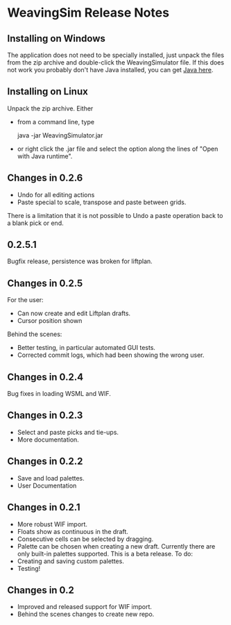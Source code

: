 WeavingSim Release Notes
========================

Installing on Windows
---------------------

The application does not need to be specially installed, just unpack the files 
from the zip archive and double-click the WeavingSimulator file. If this does 
not work you probably don't have Java installed, you can get 
[Java here](http://www.java.com/en/download/index.jsp).

Installing on Linux
-------------------
Unpack the zip archive. Either

- from a command line, type 

    java -jar WeavingSimulator.jar

- or right click the .jar file and select the option along the lines of 
"Open with Java runtime".

Changes in 0.2.6
----------------

- Undo for all editing actions
- Paste special to scale, transpose and paste between grids.

There is a limitation that it is not possible to Undo a paste 
operation back to a blank pick or end. 

0.2.5.1
-------
Bugfix release, persistence was broken for liftplan.
 
Changes in 0.2.5
----------------
For the user:
- Can now create and edit Liftplan drafts.
- Cursor position shown

Behind the scenes:
- Better testing, in particular automated GUI tests.
- Corrected commit logs, which had been showing the wrong user.

Changes in 0.2.4
----------------
Bug fixes in loading WSML and WIF.

Changes in 0.2.3
----------------
- Select and paste picks and tie-ups.
- More documentation.

Changes in 0.2.2
----------------
- Save and load palettes.
- User Documentation

Changes in 0.2.1
----------------
- More robust WIF import.
- Floats show as continuous in the draft. 
- Consecutive cells can be selected by dragging. 
- Palette can be chosen when creating a new draft. Currently there are only built-in palettes supported. 
This is a beta release. To do:
- Creating and saving custom palettes. 
- Testing!

Changes in 0.2
--------------

- Improved and released support for WIF import.
- Behind the scenes changes to create new repo.
